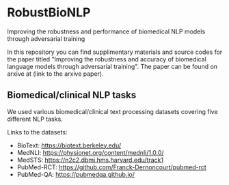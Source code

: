 # RobustBioNLP
Improving the robustness and performance of biomedical NLP models through adversarial training

In this repository you can find supplimentary materials and source codes for the paper titled "Improving the robustness and accuracy of biomedical language models through adversarial training". The paper can be found on arxive at (link to the arxive paper).

<h2>Biomedical/clinical NLP tasks</h2>
<p>We used various biomedical/clinical text processing datasets covering five different NLP tasks.</p>
<p>Links to the datasets:
<br>
  
- BioText: https://biotext.berkeley.edu/
- MedNLI: https://physionet.org/content/mednli/1.0.0/
- MedSTS: https://n2c2.dbmi.hms.harvard.edu/track1
- PubMed-RCT: https://github.com/Franck-Dernoncourt/pubmed-rct
- PubMed-QA: https://pubmedqa.github.io/</p>
